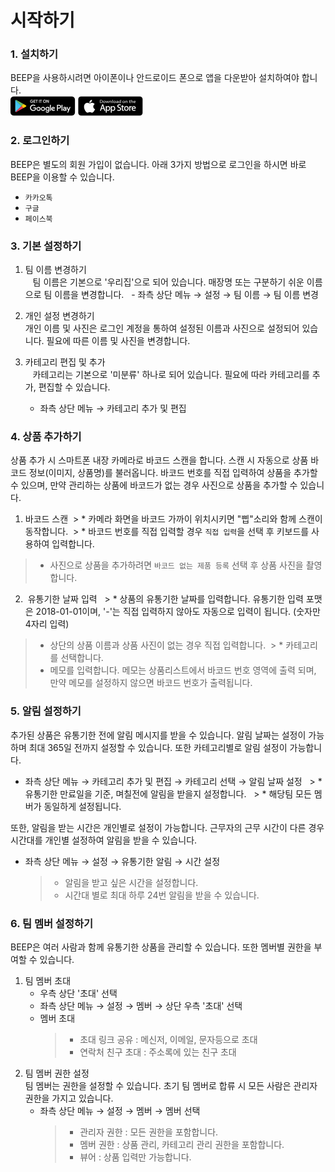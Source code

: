 # 시작하기 

### 1. 설치하기
BEEP을 사용하시려면 아이폰이나 안드로이드 폰으로 앱을 다운받아 설치하여야 합니다.<br/>
[![github pages](_images/googleplay.png)](http://play.google.com/store/apps/details?id=com.bgpworks.beep)
[![github pages](_images/appstore.png)](http://itunes.apple.com/app/1242739153)

### 2. 로그인하기
BEEP은 별도의 회원 가입이 없습니다. 아래 3가지 방법으로 로그인을 하시면 바로 BEEP을 이용할 수 있습니다.
- `카카오톡`
- `구글`
- `페이스북`

### 3. 기본 설정하기
 1. 팀 이름 변경하기<br/>
    팀 이름은 기본으로 '우리집'으로 되어 있습니다. 매장명 또는 구분하기 쉬운 이름으로 팀 이름을 변경합니다.
    - 좌측 상단 메뉴 → 설정 → 팀 이름 → 팀 이름 변경
   
 2. 개인 설정 변경하기<br/>
    개인 이름 및 사진은 로그인 계정을 통하여 설정된 이름과 사진으로 설정되어 있습니다. 필요에 따른 이름 및 사진을 변경합니다.
 
 3. 카테고리 편집 및 추가<br/>
    카테고리는 기본으로 '미분류' 하나로 되어 있습니다. 필요에 따라 카테고리를 추가, 편집할 수 있습니다.
    - 좌측 상단 메뉴 → 카테고리 추가 및 편집 


### 4. 상품 추가하기
상품 추가 시 스마트폰 내장 카메라로 바코드 스캔을 합니다. 스캔 시 자동으로 상품 바코드 정보(이미지, 상품명)를 불러옵니다.
바코드 번호를 직접 입력하여 상품을 추가할 수 있으며, 만약 관리하는 상품에 바코드가 없는 경우 사진으로 상품을 추가할 수 있습니다.
1. 바코드 스캔 
  > * 카메라 화면을 바코드 가까이 위치시키면 "삡"소리와 함께 스캔이 동작합니다.
  > * 바코드 번호를 직접 입력할 경우 `직접 입력`을 선택 후 키보드를 사용하여 입력합니다.
  > * 사진으로 상품을 추가하려면 `바코드 없는 제품 등록` 선택 후 상품 사진을 촬영합니다.

2.  유통기한 날짜 입력 
  > * 상품의 유통기한 날짜를 입력합니다. 유통기한 입력 포맷은 2018-01-01이며, '-'는 직접 입력하지 않아도 자동으로 입력이 됩니다. (숫자만 4자리 입력)   
  > * 상단의 상품 이름과 상품 사진이 없는 경우 직접 입력합니다.
  > * 카테고리를 선택합니다.
  > * 메모를 입력합니다. 메모는 상품리스트에서 바코드 번호 영역에 출력 되며, 만약 메모를 설정하지 않으면 바코드 번호가 출력됩니다. 

### 5. 알림 설정하기
추가된 상품은 유통기한 전에 알림 메시지를 받을 수 있습니다. 알림 날짜는 설정이 가능하며 최대 365일 전까지 설정할 수 있습니다. 또한 카테고리별로 알림 설정이 가능합니다.
 - 좌측 상단 메뉴 → 카테고리 추가 및 편집 → 카테고리 선택 → 알림 날짜 설정
   > * 유통기한 만료일을 기준, 며칠전에 알림을 받을지 설정합니다.
   > * 해당팀 모든 멤버가 동일하게 설정됩니다.

또한, 알림을 받는 시간은 개인별로 설정이 가능합니다. 근무자의 근무 시간이 다른 경우 시간대를 개인별 설정하여 알림을 받을 수 있습니다.
 - 좌측 상단 메뉴 → 설정 → 유통기한 알림 → 시간 설정
   > * 알림을 받고 싶은 시간을 설정합니다.
   > * 시간대 별로 최대 하루 24번 알림을 받을 수 있습니다.

### 6. 팀 멤버 설정하기
BEEP은 여러 사람과 함께 유통기한 상품을 관리할 수 있습니다. 또한 멤버별 권한을 부여할 수 있습니다.
 1. 팀 멤버 초대<br/>
    - 우측 상단 '초대' 선택
    - 좌측 상단 메뉴 → 설정 → 멤버 → 상단 우측 '초대' 선택
    - 멤버 초대
      > * 초대 링크 공유 : 메신저, 이메일, 문자등으로 초대
      > * 연락처 친구 초대 : 주소록에 있는 친구 초대
 2. 팀 멤버 권한 설정<br/>
     팀 멤버는 권한을 설정할 수 있습니다. 초기 팀 멤버로 합류 시 모든 사람은 관리자 권한을 가지고 있습니다.
    - 좌측 상단 메뉴 → 설정 → 멤버 → 멤버 선택
      > * 관리자 권한 : 모든 권한을 포함합니다.
      > * 멤버 권한 : 상품 관리, 카테고리 관리 권한을 포함합니다.
      > * 뷰어 : 상품 입력만 가능합니다.

